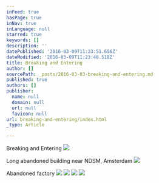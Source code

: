 ```yaml
---
inFeed: true
hasPage: true
inNav: true
inLanguage: null
starred: true
keywords: []
description: ''
datePublished: '2016-03-09T11:23:51.656Z'
dateModified: '2016-03-09T11:23:48.518Z'
title: Breaking and Entering
author: []
sourcePath: _posts/2016-03-03-breaking-and-entering.md
published: true
authors: []
publisher:
  name: null
  domain: null
  url: null
  favicon: null
url: breaking-and-entering/index.html
_type: Article

---
```

Breaking and Entering
![](https://the-grid-user-content.s3-us-west-2.amazonaws.com/525db7e9-9fbc-45fa-92c6-3d0252bf1ef8.jpg)

Long abandoned building near NDSM, Amsterdam
![](https://the-grid-user-content.s3-us-west-2.amazonaws.com/e1f8f2ca-53ac-45d4-8b0c-7d46784003d3.jpg)

Abandoned factory
![](https://the-grid-user-content.s3-us-west-2.amazonaws.com/505f280e-c342-41db-b67e-a7b9635dd8d6.jpg)
![](https://the-grid-user-content.s3-us-west-2.amazonaws.com/d83d3b1c-c068-4eae-b550-fc55d02160f7.jpg)
![](https://the-grid-user-content.s3-us-west-2.amazonaws.com/7829c1ef-0f9c-418b-a5d9-dff5b184503e.jpg)
![](https://the-grid-user-content.s3-us-west-2.amazonaws.com/20ba844d-2d05-4e1c-ab32-465fdad58ae7.jpg)